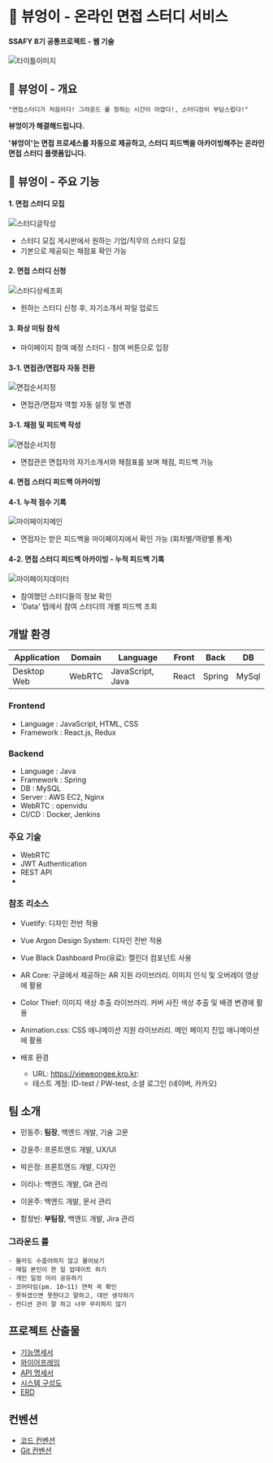 # 🦉 뷰엉이 - 온라인 면접 스터디 서비스 
#### SSAFY 8기 공통프로젝트 - 웹 기술
![타이틀이미지](./exec/images/logo.png)

<!-- 필수 항목 -->

## 🦉 **뷰엉이** - 개요
    "면접스터디가 처음이다! 그라운드 룰 정하는 시간이 아깝다!, 스터디장이 부담스럽다!"

**뷰엉이가 해결해드립니다.**

**'뷰엉이'는 면접 프로세스를 자동으로 제공하고, 스터디 피드백을 아카이빙해주는 온라인 면접 스터디 플랫폼입니다.**

## 🦉 **뷰엉이** - 주요 기능


#### 1. 면접 스터디 모집
![스터디글작성](./exec/captures/스터디글작성.png)
- 스터디 모집 게시판에서 원하는 기업/직무의 스터디 모집
- 기본으로 제공되는 채점표 확인 가능

#### 2. 면접 스터디 신청
![스터디상세조회](./exec/captures/스터디상세조회.png)
- 원하는 스터디 신청 후, 자기소개서 파일 업로드

#### 3. 화상 미팅 참석
- 마이페이지 참여 예정 스터디 - 참여 버튼으로 입장

#### 3-1. 면접관/면접자 자동 전환
![면접순서지정](./exec/captures/화상미팅_순서저장.png)
- 면접관/면접자 역할 자동 설정 및 변경

#### 3-1. 채점 및 피드백 작성
![면접순서지정](./exec/captures/화상미팅_자기소개서.png)
- 면접관은 면접자의 자기소개서와 채점표를 보며 채점, 피드백 가능

#### 4. 면접 스터디 피드백 아카이빙
#### 4-1. 누적 점수 기록
![마이페이지메인](./exec/captures/마이페이지메인.png)
- 면접자는 받은 피드백을 마이페이지에서 확인 가능 (회차별/역량별 통계)

#### 4-2. 면접 스터디 피드백 아카이빙 - 누적 피드백 기록
![마이페이지데이터](./exec/captures/마이페이지_data.png)
- 참여했던 스터디들의 정보 확인
- 'Data' 탭에서 참여 스터디의 개별 피드백 조회

## 개발 환경

| Application | Domain | Language | Front | Back | DB |
| ---- | ---- | ---- | ---- | ---- | ---- |
| Desktop Web | WebRTC | JavaScript, Java | React | Spring | MySql |

### **Frontend**
- Language : JavaScript, HTML, CSS
- Framework : React.js, Redux


### **Backend**
- Language : Java
- Framework : Spring
- DB : MySQL
- Server : AWS EC2, Nginx
- WebRTC : openvidu
- CI/CD : Docker, Jenkins


### **주요 기술**
  - WebRTC
  - JWT Authentication
  - REST API
  - 

### **참조 리소스**
  * Vuetify: 디자인 전반 적용
  * Vue Argon Design System: 디자인 전반 적용
  * Vue Black Dashboard Pro(유료): 캘린더 컴포넌트 사용
  * AR Core: 구글에서 제공하는 AR 지원 라이브러리. 이미지 인식 및 오버레이 영상에 활용
  * Color Thief: 이미지 색상 추출 라이브러리. 커버 사진 색상 추출 및 배경 변경에 활용
  * Animation.css: CSS 애니메이션 지원 라이브러리. 메인 페이지 진입 애니메이션에 활용

* 배포 환경
  - URL: https://vieweongee.kro.kr:
  - 테스트 계정: ID-test / PW-test, 소셜 로그인 (네이버, 카카오)


<!-- 자유 양식 -->

## 팀 소개
  * 민동주: **팀장**, 백엔드 개발, 기술 고문

  * 강윤주: 프론트엔드 개발, UX/UI

  * 박은정: 프론트엔드 개발, 디자인

  * 이리나: 백엔드 개발, Git 관리

  * 이윤주: 백엔드 개발, 문서 관리

  * 함정빈: **부팀장**, 백엔드 개발, Jira 관리

### 그라운드 룰
    - 몰라도 수줍어하지 않고 물어보기
    - 매일 본인이 한 일 업데이트 하기
    - 개인 일정 미리 공유하기
    - 코어타임(pm. 10~11) 연락 꼭 확인
    - 못하겠으면 못한다고 말하고, 대안 생각하기
    - 컨디션 관리 잘 하고 너무 무리하지 않기

## 프로젝트 산출물
- [기능명세서](./exec/기능명세서.md)
- [와이어프레임](./exec/와이어프레임.md)
- [API 명세서](./exec/API명세서.md)
- [시스템 구성도](./exec/시스템구성도.md)
- [ERD](./exec/ERD.md)


## 컨벤션
- [코드 컨벤션](./산출물/코드컨벤션.md)
- [Git 컨벤션](./산출물/깃컨벤션.md)



